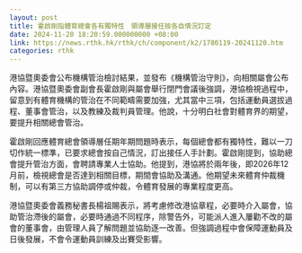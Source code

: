 ```yaml
---
layout: post
title: 霍啟剛指體育總會各有獨特性　領導層接任按各自情況訂定
date: 2024-11-20 18:20:59.000000000 +08:00
link: https://news.rthk.hk/rthk/ch/component/k2/1780119-20241120.htm
categories: rthk
---
```


港協暨奧委會公布機構管治檢討結果，並發布《機構管治守則》，向相關屬會公布內容。港協暨奧委會副會長霍啟剛與屬會舉行閉門會議後強調，港協檢視過程中，留意到有體育機構的管治在不同範疇需要加強，尤其當中三項，包括運動員選拔過程、董事會管治，以及教練及裁判員管理。他說，十分明白社會對體育界的期望，要提升相關總會管治。

霍啟剛回應體育總會領導層任期年期問題時表示，每個總會都有獨特性，難以一刀切作統一標準，已要求總會按自己情況，訂出接任人手計劃。霍啟剛提到，協助總會提升管治方面，會聘請專業人士協助。他提到，港協將於兩年後，即2026年12月前，檢視總會是否達到相關目標，期間會協助及溝通。他期望未來體育仲裁機制，可以有第三方協助調停或仲裁，令體育發展的專業程度更高。 

港協暨奧委會義務秘書長楊祖賜表示，將考慮修改港協章程，必要時介入屬會，協助管治滯後的屬會，必要時通過不同程序，除警告外，可能派人進入屢勸不改的屬會的董事會，由管理人員了解問題並協助逐一改善。但強調過程中會保障運動員及日後發展，不會令運動員訓練及出賽受影響。
